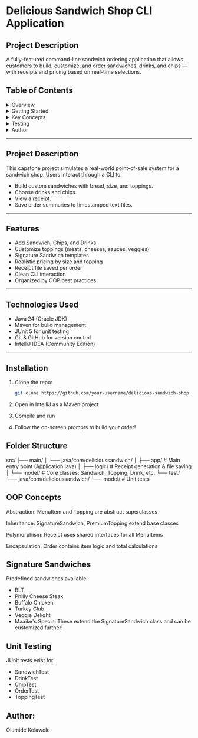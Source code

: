# Delicious Sandwich Shop CLI Application 

## Project Description 

A fully-featured command-line sandwich ordering application that allows customers
to build, customize, and order sandwiches, drinks, and chips — with receipts and 
pricing based on real-time selections.

## Table of Contents
<details>
<summary> Overview</summary>

- [Project Description](#project-description)
- [Features](#features)
- [Technologies Used](#technologies-used)
</details>

<details>
<summary> Getting Started</summary>

- [Installation](#installation)
- [Running the App](#running-the-app)
- [Folder Structure](#folder-structure)

</details>

<details>
<summary> Key Concepts</summary>

- [OOP Concepts](#oop-concepts)
- [Signature Sandwiches](#signature-sandwiches)

</details>

<details>
<summary> Testing</summary>

- [Unit Testing](#unit-testing)

</details>

<details>
<summary> Author</summary>

- [About Me](#about-me)

</details>

---

## Project Description

This capstone project simulates a real-world point-of-sale system for a sandwich shop. Users interact through a CLI to:

- Build custom sandwiches with bread, size, and toppings.
- Choose drinks and chips.
- View a receipt.
- Save order summaries to timestamped text files.

---

## Features

- Add Sandwich, Chips, and Drinks
- Customize toppings (meats, cheeses, sauces, veggies)
- Signature Sandwich templates
- Realistic pricing by size and topping
- Receipt file saved per order
- Clean CLI interaction
- Organized by OOP best practices

---

## Technologies Used

- Java 24 (Oracle JDK)
- Maven for build management
- JUnit 5 for unit testing
- Git & GitHub for version control
- IntelliJ IDEA (Community Edition)

---

## Installation

1. Clone the repo:
   ```bash
   git clone https://github.com/your-username/delicious-sandwich-shop.git
2. Open in IntelliJ as a Maven project

3. Compile and run

4. Follow the on-screen prompts to build your order!

## Folder Structure

src/
├── main/
│   └── java/com/delicioussandwich/
│       ├── app/              # Main entry point (Application.java)
│       ├── logic/            # Receipt generation & file saving
│       └── model/            # Core classes: Sandwich, Topping, Drink, etc.
└── test/
└── java/com/delicioussandwich/
└── model/            # Unit tests


 ## OOP Concepts
Abstraction: MenuItem and Topping are abstract superclasses

Inheritance: SignatureSandwich, PremiumTopping extend base classes

Polymorphism: Receipt uses shared interfaces for all MenuItems

Encapsulation: Order contains item logic and total calculations

 ## Signature Sandwiches
Predefined sandwiches available:
- BLT
- Philly Cheese Steak
- Buffalo Chicken
- Turkey Club
- Veggie Delight
- Maaike's Special
These extend the SignatureSandwich class and can be customized further!

## Unit Testing
JUnit tests exist for:
- SandwichTest
- DrinkTest
- ChipTest
- OrderTest
- ToppingTest

## Author: 
Olumide Kolawole





